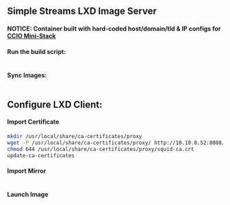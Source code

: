 ## Simple Streams LXD Image Server
#### NOTICE: Container built with hard-coded host/domain/tld & IP configs for [CCIO Mini-Stack](https://github.com/containercraft/mini-stack)    

#### Run the build script:
```sh
```

#### Sync Images:
```sh
```

## Configure LXD Client:
#### Import Certificate
```sh
mkdir /usr/local/share/ca-certificates/proxy
wget -P /usr/local/share/ca-certificates/proxy/ http://10.10.0.52:8080/squid-ca.crt
chmod 644 /usr/local/share/ca-certificates/proxy/squid-ca.crt
update-ca-certificates
```
#### Import Mirror
```sh
```
#### Launch Image
```sh
```
